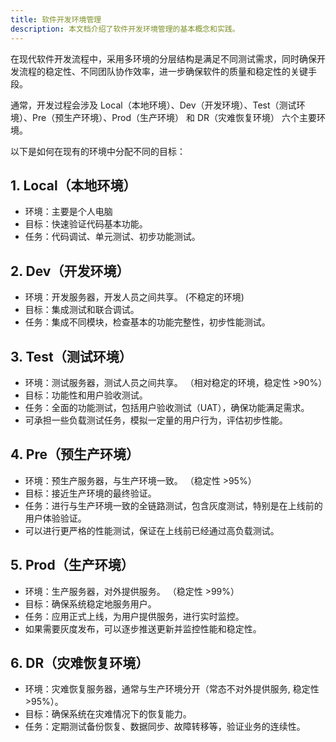 ```yaml
---
title: 软件开发环境管理
description: 本文档介绍了软件开发环境管理的基本概念和实践。
---
```


在现代软件开发流程中，采用多环境的分层结构是满足不同测试需求，同时确保开发流程的稳定性、不同团队协作效率，进一步确保软件的质量和稳定性的关键手段。

通常，开发过程会涉及 Local（本地环境）、Dev（开发环境）、Test（测试环境）、Pre（预生产环境）、Prod（生产环境） 和 DR（灾难恢复环境） 六个主要环境。

以下是如何在现有的环境中分配不同的目标：

## 1. Local（本地环境）

- 环境：主要是个人电脑
- 目标：快速验证代码基本功能。
- 任务：代码调试、单元测试、初步功能测试。

## 2. Dev（开发环境）

- 环境：开发服务器，开发人员之间共享。 (不稳定的环境)
- 目标：集成测试和联合调试。
- 任务：集成不同模块，检查基本的功能完整性，初步性能测试。

## 3. Test（测试环境）

- 环境：测试服务器，测试人员之间共享。 （相对稳定的环境，稳定性 >90%）
- 目标：功能性和用户验收测试。
- 任务：全面的功能测试，包括用户验收测试（UAT），确保功能满足需求。
- 可承担一些负载测试任务，模拟一定量的用户行为，评估初步性能。

## 4. Pre（预生产环境）

- 环境：预生产服务器，与生产环境一致。  （稳定性 >95%）
- 目标：接近生产环境的最终验证。
- 任务：进行与生产环境一致的全链路测试，包含灰度测试，特别是在上线前的用户体验验证。
- 可以进行更严格的性能测试，保证在上线前已经通过高负载测试。

## 5. Prod（生产环境）

- 环境：生产服务器，对外提供服务。 （稳定性 >99%）
- 目标：确保系统稳定地服务用户。
- 任务：应用正式上线，为用户提供服务，进行实时监控。
- 如果需要灰度发布，可以逐步推送更新并监控性能和稳定性。

## 6. DR（灾难恢复环境）

- 环境：灾难恢复服务器，通常与生产环境分开（常态不对外提供服务, 稳定性 >95%）。
- 目标：确保系统在灾难情况下的恢复能力。
- 任务：定期测试备份恢复、数据同步、故障转移等，验证业务的连续性。
